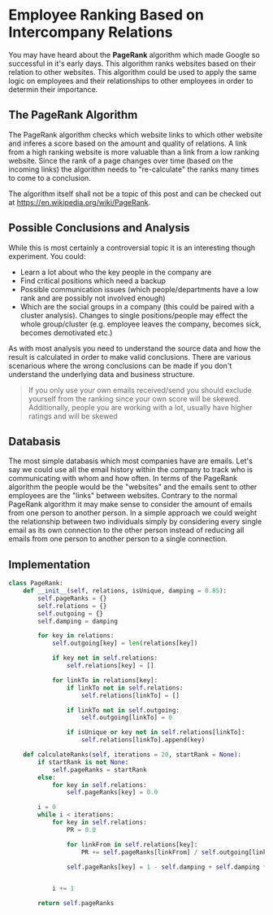 # Employee Ranking Based on Intercompany Relations

You may have heard about the **PageRank** algorithm which made Google so successful in it's early days. This algorithm ranks websites based on their relation to other websites. This algorithm could be used to apply the same logic on employees and their relationships to other employees in order to determin their importance.

## The PageRank Algorithm

The PageRank algorithm checks which website links to which other website and inferes a score based on the amount and quality of relations. A link from a high ranking website is more valuable than a link from a low ranking website. Since the rank of a page changes over time (based on the incoming links) the algorithm needs to "re-calculate" the ranks many times to come to a conclusion.

The algorithm itself shall not be a topic of this post and can be checked out at https://en.wikipedia.org/wiki/PageRank.

## Possible Conclusions and Analysis

While this is most certainly a controversial topic it is an interesting though experiment. You could:

* Learn a lot about who the key people in the company are
* Find critical positions which need a backup
* Possible communication issues (which people/departments have a low rank and are possibly not involved enough)
* Which are the social groups in a company (this could be paired with a cluster analysis). Changes to single positions/people may effect the whole group/cluster (e.g. employee leaves the company, becomes sick, becomes demotivated etc.)

As with most analysis you need to understand the source data and how the result is calculated in order to make valid conclusions. There are various scenarious where the wrong conclusions can be made if you don't understand the underlying data and business structure.

> If you only use your own emails received/send you should exclude yourself from the ranking since your own score will be skewed. Additionally, people you are working with a lot, usually have higher ratings and will be skewed

## Databasis

The most simple databasis which most companies have are emails. Let's say we could use all the email history within the company to track who is communicating with whom and how often. In terms of the PageRank algorithm the people would be the "websites" and the emails sent to other employees are the "links" between websites. Contrary to the normal PageRank algorithm it may make sense to consider the amount of emails from one person to another person. In a simple approach we could weight the relationship between two individuals simply by considering every single email as its own connection to the other person instead of reducing all emails from one person to another person to a single connection.

## Implementation

```py
class PageRank:
    def __init__(self, relations, isUnique, damping = 0.85):
        self.pageRanks = {}
        self.relations = {}
        self.outgoing = {}
        self.damping = damping

        for key in relations:
            self.outgoing[key] = len(relations[key])

            if key not in self.relations:
                self.relations[key] = []

            for linkTo in relations[key]:
                if linkTo not in self.relations:
                    self.relations[linkTo] = []

                if linkTo not in self.outgoing:
                    self.outgoing[linkTo] = 0

                if isUnique or key not in self.relations[linkTo]:
                    self.relations[linkTo].append(key)

    def calculateRanks(self, iterations = 20, startRank = None):
        if startRank is not None:
            self.pageRanks = startRank
        else:
            for key in self.relations:
                self.pageRanks[key] = 0.0

        i = 0
        while i < iterations:
            for key in self.relations:
                PR = 0.0

                for linkFrom in self.relations[key]:
                    PR += self.pageRanks[linkFrom] / self.outgoing[linkFrom]

                self.pageRanks[key] = 1 - self.damping + self.damping * PR


            i += 1

        return self.pageRanks
```

